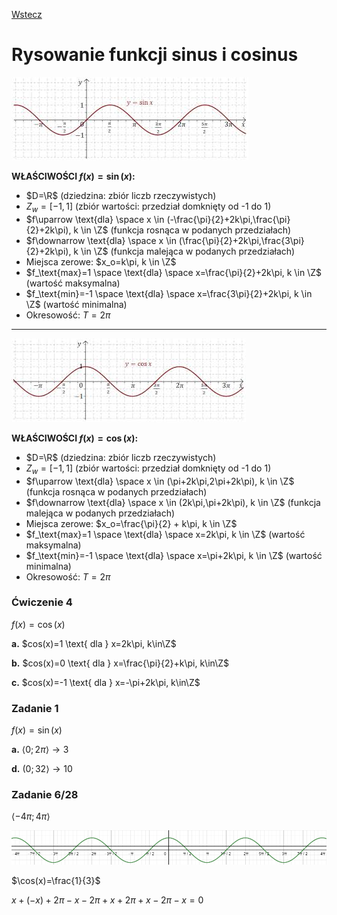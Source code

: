 [Wstecz](../matematyka.md)

# Rysowanie funkcji sinus i cosinus

![](sinusoida.png)

**WŁAŚCIWOŚCI $`f(x)=\sin(x)`$:**

-   $`D=\R`$ (dziedzina: zbiór liczb rzeczywistych)
-   $`Z_w=[-1,1]`$ (zbiór wartości: przedział domknięty od -1 do 1)
-   $`f\uparrow \text{dla} \space x \in (-\frac{\pi}{2}+2k\pi,\frac{\pi}{2}+2k\pi), k \in \Z`$ (funkcja rosnąca w podanych przedziałach)
-   $`f\downarrow \text{dla} \space x \in (\frac{\pi}{2}+2k\pi,\frac{3\pi}{2}+2k\pi), k \in \Z`$ (funkcja malejąca w podanych przedziałach)
-   Miejsca zerowe: $`x_o=k\pi, k \in \Z`$
-   $`f_\text{max}=1 \space \text{dla} \space x=\frac{\pi}{2}+2k\pi, k \in \Z`$ (wartość maksymalna)
-   $`f_\text{min}=-1 \space \text{dla} \space x=\frac{3\pi}{2}+2k\pi, k \in \Z`$ (wartość minimalna)
-   Okresowość: $`T = 2\pi`$

---

![](cosinusoida.png)

**WŁAŚCIWOŚCI $`f(x)=\cos(x)`$:**

-   $`D=\R`$ (dziedzina: zbiór liczb rzeczywistych)
-   $`Z_w=[-1,1]`$ (zbiór wartości: przedział domknięty od -1 do 1)
-   $`f\uparrow \text{dla} \space x \in (\pi+2k\pi,2\pi+2k\pi), k \in \Z`$ (funkcja rosnąca w podanych przedziałach)
-   $`f\downarrow \text{dla} \space x \in (2k\pi,\pi+2k\pi), k \in \Z`$ (funkcja malejąca w podanych przedziałach)
-   Miejsca zerowe: $`x_o=\frac{\pi}{2} + k\pi, k \in \Z`$
-   $`f_\text{max}=1 \space \text{dla} \space x=2k\pi, k \in \Z`$ (wartość maksymalna)
-   $`f_\text{min}=-1 \space \text{dla} \space x=\pi+2k\pi, k \in \Z`$ (wartość minimalna)
-   Okresowość: $`T = 2\pi`$

### Ćwiczenie 4

$`f(x)=\cos(x)`$

**a.** $`cos(x)=1 \text{ dla } x=2k\pi, k\in\Z`$

**b.** $`cos(x)=0 \text{ dla } x=\frac{\pi}{2}+k\pi, k\in\Z`$

**c.** $`cos(x)=-1 \text{ dla } x=-\pi+2k\pi, k\in\Z`$

### Zadanie 1

$`f(x)=\sin(x)`$

**a.** $`\langle 0;2\pi \rangle \rightarrow 3`$

**d.** $`( 0;32 \rangle \rightarrow 10`$

### Zadanie 6/28

$`\langle -4\pi;4\pi \rangle`$

![](cosinusoida_-4pi_4pi.png)

$`\cos(x)=\frac{1}{3}`$

$`x+(-x)+2\pi-x-2\pi+x+2\pi+x-2\pi-x=0`$
